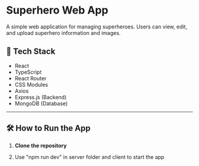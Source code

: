 # Superhero Web App

A simple web application for managing superheroes. Users can view, edit, and upload superhero information and images.

## 🚀 Tech Stack

- React
- TypeScript
- React Router
- CSS Modules
- Axios
- Express.js (Backend)
- MongoDB (Database)

---

## 🛠️ How to Run the App

1. **Clone the repository**

2. Use "npm run dev" in server folder and client to start the app
